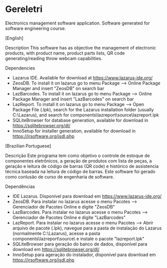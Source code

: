 # Gereletri
Electronics management software application. Software generated for software engineering course.

[English]

Description
  This software has as objective the management of electronic products, with product name, product parts lists, QR code generating/reading throw webcam capabilities.
  
Dependencies
- Lazarus IDE. Available for download at https://www.lazarus-ide.org/
- ZeosDB. To install it on lazarus go to menu Package --> Online Package Manager and insert "ZeosDB" on search bar
- LazBarcodes. To install it on lazarus go to menu Package --> Online Package Manager and insert "LazBarcodes" on search bar
- LazReport. To install it on lazarus go to menu Package --> Open Package File (.lpk), search for the Lazarus installation folder (usually C:\Lazarus), and search for components\lazreport\source\lazreport.lpk
- SQLiteBrowser for database generation, available for download in https://sqlitebrowser.org/dl/
- InnoSetup for installer generation, available for download in https://jrsoftware.org/isdl.php

[Brazilian Portuguese]

Descrição
  Este programa tem como objetivo o controle de estoque de componentes eletrônicos, a geração de produtos com lista de peças, a geração e leitura de código de barras (QR code) e histórico de assistencia técnica baseada na leitura de código de barras.
  Este software foi gerado como conlusão de curso de engenharia de software.

Dependências
- IDE Lazarus. Disponível para download em https://www.lazarus-ide.org/
- ZeosDB. Para instalar no lazarus acesse o menu Pacotes --> Gerenciador de Pacotes Online e digite "ZeosDB"
- LazBarcodes. Para instalar no lazarus acesse o menu Pacotes --> Gerenciador de Pacotes Online e digite "LazBarcodes"
- LazReport. Para instalar no lazarus acesse o menu Pacotes --> Abrir arquivo de pacote (.lpk), navegue para a pasta de instalação do Lazarus (normalmente C:\Lazarus), acesse a pasta components\lazreport\source\ e instale o pacote "lazreport.lpk"
- SQLiteBrowser para geração do banco de dados, disponível para download em https://sqlitebrowser.org/dl/
- InnoSetup para ageração do instalador, disponível para download em https://jrsoftware.org/isdl.php
